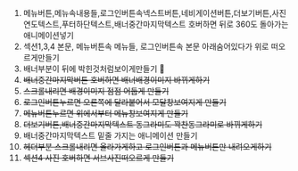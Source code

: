 1. 메뉴버튼,메뉴속내용들,로그인버튼속넥스트버튼,네비게이션버튼,더보기버튼,사진연도텍스트,푸터하단텍스트,배너중간마지막텍스트
호버하면 뒤로 360도 돌아가는 애니메이션넣기
2. 섹션1,3,4 본문, 메뉴버튼속 메뉴들, 로그인버튼속 본문 아래숨어있다가 위로 떠오르게만들기
3. 배너부분이 뒤에 박힌것처럼보이게만들기 🔺
4. ~~배너중간마지막버튼 호버하면 배너배경이미지 바뀌게하기~~
5. ~~스크롤내리면 배경이미지 점점 어둡게 만들기~~
7. ~~로그인버튼누르면 오른쪽에 달라붙어서 모달창보여지게 만들기~~
8. ~~메뉴버튼누르면 위에서부터 메뉴창보여지게 만들기~~
9. ~~더보기버튼,배너중간마지막텍스트 동그라미도 꽉찬동그라미로 바뀌게하기~~
10. 배너중간마지막텍스트 밑줄 가지는 애니메이션 만들기
11.  ~~헤더부분 스크롤내리면 올라가게하고 로그인버튼과 메뉴버튼만 내려오게하기~~
12.   ~~섹션4 사진 호버하면 서브사진떠오르게 만들기~~
